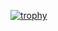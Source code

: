 [![trophy](https://github-profile-trophy.vercel.app/?username=bolds07)](https://github.com/ryo-ma/github-profile-trophy)
